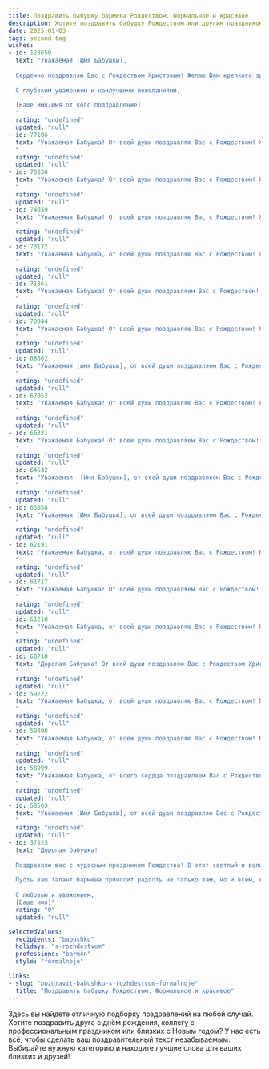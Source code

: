 ```yaml
---
title: Поздравить бабушку бармена Рождеством. Формальное и красивое
description: Хотите поздравить бабушку Рождеством или другим праздником? Наш ИИ создаст незабываемое поздравление, а вы обязательно выделитесь среди других.  
date: 2025-01-03
tags: second tag
wishes:
- id: 128650
  text: "Уважаемая [Имя Бабушки],
  
  Сердечно поздравляю Вас с Рождеством Христовым! Желаю Вам крепкого здоровья, мира, душевного тепла и благополучия в Новом году. Пусть этот светлый праздник принесет в Ваш дом радость, счастье и исполнение всех желаний.  Пусть  волшебство Рождества согревает Ваше сердце, а предстоящий год будет полон приятных событий и добрых встреч.
  
  С глубоким уважением и наилучшими пожеланиями,
  
  [Ваше имя/Имя от кого поздравление]
  "
  rating: "undefined"
  updated: "null"
- id: 77186
  text: "Уважаемая Бабушка! От всей души поздравляю Вас с Рождеством! Желаю Вам крепкого здоровья, душевного тепла, семейного благополучия и безграничного счастья! Пусть Рождественские чудеса заполнят Ваш дом радостью и любовью!
  "
  rating: "undefined"
  updated: "null"
- id: 76336
  text: "Уважаемая Бабушка! От всей души поздравляю Вас с Рождеством! Желаю Вам крепкого здоровья, мира, добра и светлых, радостных дней в новом году. Пусть праздничное настроение и тепло семейного очага согревают Вас в этот чудесный день.
  "
  rating: "undefined"
  updated: "null"
- id: 74659
  text: "Уважаемая Бабушка! От всей души поздравляю Вас с Рождеством! Желаю Вам крепкого здоровья, душевного тепла, радости и благополучия в Новом году. Пусть праздничная атмосфера Рождества наполнит Ваш дом уютом и любовью.
  "
  rating: "undefined"
  updated: "null"
- id: 73172
  text: "Уважаемая Бабушка, от всей души поздравляю Вас с Рождеством! Желаю Вам крепкого здоровья, семейного тепла, радости и праздничного настроения. Пусть этот светлый праздник принесет Вам мир, благополучие и исполнение всех желаний!
  "
  rating: "undefined"
  updated: "null"
- id: 71861
  text: "Уважаемая Бабушка! От всей души поздравляем Вас с Рождеством! Пусть этот светлый праздник принесет в Ваш дом мир, радость и благополучие. Желаем Вам крепкого здоровья, семейного тепла и исполнения всех желаний. С Рождеством!
  "
  rating: "undefined"
  updated: "null"
- id: 70044
  text: "Уважаемая Бабушка! От всей души поздравляю Вас с Рождеством! Желаю Вам крепкого здоровья, душевного тепла и радости в кругу близких. Пусть этот праздник принесет в Ваш дом мир, благополучие и исполнение всех желаний. Счастливого Рождества!
  "
  rating: "undefined"
  updated: "null"
- id: 68602
  text: "Уважаемая [имя Бабушки], от всей души поздравляем Вас с Рождеством! Желаем Вам крепкого здоровья, душевного тепла, радости и благополучия в новом году. Пусть в Вашем доме всегда царит уют и праздничная атмосфера, а близкие дарят Вам свою любовь и заботу.
  "
  rating: "undefined"
  updated: "null"
- id: 67053
  text: "Уважаемая Бабушка! От всей души поздравляю Вас с Рождеством! Желаю Вам тепла, уюта, душевного покоя и праздничного настроения. Пусть этот светлый день принесет Вам радость, здоровье и благополучие.
  "
  rating: "undefined"
  updated: "null"
- id: 66331
  text: "Уважаемая Бабушка! От всей души поздравляем Вас с Рождеством! Желаем Вам крепкого здоровья, мирного неба над головой, душевного тепла и  радости в каждом дне. Пусть этот светлый праздник наполнит Ваш дом благополучием и любовью!
  "
  rating: "undefined"
  updated: "null"
- id: 64532
  text: "Уважаемая  [Имя Бабушки], от всей души поздравляем Вас с Рождеством! Желаем Вам крепкого здоровья, семейного тепла и радости в этот светлый праздник. Пусть Новый год принесет Вам много приятных моментов, исполнения желаний и мир в душе.
  "
  rating: "undefined"
  updated: "null"
- id: 63058
  text: "Уважаемая [Имя Бабушки], от всей души поздравляем Вас с Рождеством! Желаем Вам крепкого здоровья, душевного тепла и праздничного настроения. Пусть этот светлый праздник принесет  в Ваш дом мир, любовь и благополучие.
  "
  rating: "undefined"
  updated: "null"
- id: 62191
  text: "Уважаемая Бабушка, от всей души поздравляю Вас с Рождеством! Пусть этот светлый праздник принесет Вам здоровье, мир, благополучие и уют. Желаю Вам праздничного настроения, тепла семейного очага и исполнения всех желаний. Пусть каждый день Вашей жизни будет наполнен радостью и любовью!
  "
  rating: "undefined"
  updated: "null"
- id: 61717
  text: "Уважаемая Бабушка! От всей души поздравляем Вас с Рождеством! Желаем Вам крепкого здоровья, душевного тепла и радости в этот светлый праздник. Пусть в Вашей жизни всегда царит мир, а сердце наполняется любовью и счастьем.
  "
  rating: "undefined"
  updated: "null"
- id: 61218
  text: "Уважаемая Бабушка, от всей души поздравляю Вас с Рождеством! Желаю Вам крепкого здоровья, душевного тепла и радости в кругу близких. Пусть этот светлый праздник принесет в вашу жизнь благополучие, мир и гармонию.
  "
  rating: "undefined"
  updated: "null"
- id: 60710
  text: "Дорогая Бабушка! От всей души поздравляю Вас с Рождеством Христовым! Пусть этот светлый праздник принесет Вам здоровье, благополучие и мир в душе. Желаю Вам крепкой веры, добрых дел и много радостных моментов в кругу любимых.
  "
  rating: "undefined"
  updated: "null"
- id: 59722
  text: "Уважаемая Бабушка, от всей души поздравляю Вас с Рождеством! Пусть этот светлый праздник принесет Вам здоровье, мир, радость и благополучие!
  "
  rating: "undefined"
  updated: "null"
- id: 59498
  text: "Уважаемая Бабушка, от всей души поздравляю Вас с Рождеством! Пусть этот светлый праздник принесет в Ваш дом мир, радость и благополучие. Желаю Вам крепкого здоровья, душевного тепла и исполнения всех желаний!
  "
  rating: "undefined"
  updated: "null"
- id: 58999
  text: "Уважаемая Бабушка, от всего сердца поздравляем Вас с Рождеством! Желаем Вам крепкого здоровья, душевного тепла и мирного Рождественского праздника. Пусть в Вашем доме всегда царят радость и любовь, а  Вас окружают забота и внимание близких. Пусть в новом году исполнятся все Ваши заветные желания!
  "
  rating: "undefined"
  updated: "null"
- id: 58503
  text: "Уважаемая [Имя Бабушки], от всей души поздравляю Вас с Рождеством Христовым! Желаю Вам крепкого здоровья, светлых и радостных дней, тепла домашнего очага и добрых новостей. Пусть этот праздник принесет Вам мир, благополучие и исполнение всех желаний.
  "
  rating: "undefined"
  updated: "null"
- id: 37825
  text: "Дорогая бабушка!
  
  Поздравляю вас с чудесным праздником Рождества! В этот светлый и волшебный день желаю вам здоровья, тепла и радости. Пусть каждый миг вашей жизни будет наполнен счастьем и семейным уютом. Вы — наша опора и вдохновение, и ваша мудрость освещает наши сердца.
  
  Пусть ваш талант бармена приносит радость не только вам, но и всем, кто вас окружает. Желаю вам новых креативных идей, удачи в творчестве и вдохновения на будущее.
  
  С любовью и уважением,
  [Ваше имя]"
  rating: "0"
  updated: "null"

selectedValues:
  recipients: "babushku"
  holidays: "s-rozhdestvom"
  professions: "barmen"
  style: "formalnoje"

links:
- slug: "pozdravit-babushku-s-rozhdestvom-formalnoje"
  title: "Поздравить бабушку Рождеством. Формальное и красивое"
---
```


Здесь вы найдете отличную подборку поздравлений на любой случай. 
Хотите поздравить друга с днём рождения, коллегу с профессиональным праздником или близких с Новым годом? У нас есть всё, чтобы сделать ваш поздравительный текст незабываемым. Выбирайте нужную категорию и находите лучшие слова для ваших близких и друзей!

